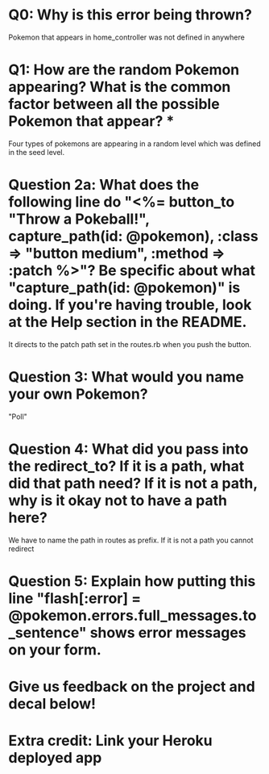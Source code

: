 # Q0: Why is this error being thrown?
Pokemon that appears in home_controller was not defined in anywhere

# Q1: How are the random Pokemon appearing? What is the common factor between all the possible Pokemon that appear? *
Four types of pokemons are appearing in a random level which was defined in the seed level.

# Question 2a: What does the following line do "<%= button_to "Throw a Pokeball!", capture_path(id: @pokemon), :class => "button medium", :method => :patch %>"? Be specific about what "capture_path(id: @pokemon)" is doing. If you're having trouble, look at the Help section in the README.
It directs to the patch path set in the routes.rb when you push the button. 

# Question 3: What would you name your own Pokemon?
"Poll"

# Question 4: What did you pass into the redirect_to? If it is a path, what did that path need? If it is not a path, why is it okay not to have a path here?
We have to name the path in routes as prefix. If it is not a path you cannot redirect
# Question 5: Explain how putting this line "flash[:error] = @pokemon.errors.full_messages.to_sentence" shows error messages on your form.

# Give us feedback on the project and decal below!

# Extra credit: Link your Heroku deployed app
